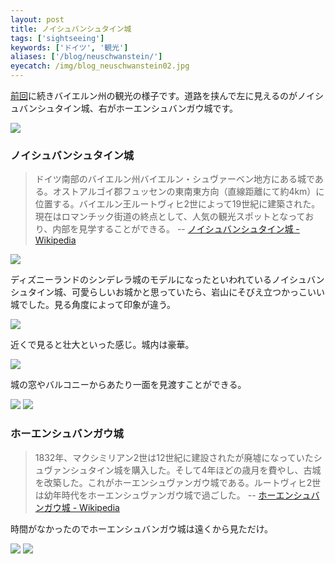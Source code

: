 ```yaml
---
layout: post
title: ノイシュバンシュタイン城
tags: ['sightseeing']
keywords: ['ドイツ', '観光']
aliases: ['/blog/neuschwanstein/']
eyecatch: /img/blog_neuschwanstein02.jpg
---
```


[前回](/jp/posts/oberammergau/)に続きバイエルン州の観光の様子です。道路を挟んで左に見えるのがノイシュバンシュタイン城、右がホーエンシュバンガウ城です。

<img src="/img/blog_neuschwanstein01.jpg" class="image-on-frame image-fade">

### ノイシュバンシュタイン城

> ドイツ南部のバイエルン州バイエルン・シュヴァーベン地方にある城である。オストアルゴイ郡フュッセンの東南東方向（直線距離にて約4km）に位置する。バイエルン王ルートヴィヒ2世によって19世紀に建築された。現在はロマンチック街道の終点として、人気の観光スポットとなっており、内部を見学することができる。 -- [ノイシュバンシュタイン城 - Wikipedia](https://ja.wikipedia.org/wiki/%E3%83%8E%E3%82%A4%E3%82%B7%E3%83%A5%E3%83%B4%E3%82%A1%E3%83%B3%E3%82%B7%E3%83%A5%E3%82%BF%E3%82%A4%E3%83%B3%E5%9F%8E)

<img src="/img/blog_neuschwanstein02.jpg" class="image-on-frame image-fade">

ディズニーランドのシンデレラ城のモデルになったといわれているノイシュバンシュタイン城、可愛らしいお城かと思っていたら、岩山にそびえ立つかっこいい城でした。見る角度によって印象が違う。

<img src="/img/blog_neuschwanstein03.jpg" class="image-on-frame image-fade">

近くで見ると壮大といった感じ。城内は豪華。

<img src="/img/blog_neuschwanstein04.jpg" class="image-on-frame image-fade">

城の窓やバルコニーからあたり一面を見渡すことができる。

<img src="/img/blog_neuschwanstein05.jpg" class="image-on-frame image-fade">

<img src="/img/blog_neuschwanstein06.jpg" class="image-on-frame image-fade">

### ホーエンシュバンガウ城

> 1832年、マクシミリアン2世は12世紀に建設されたが廃墟になっていたシュヴァンシュタイン城を購入した。そして4年ほどの歳月を費やし、古城を改築した。これがホーエンシュヴァンガウ城である。ルートヴィヒ2世は幼年時代をホーエンシュヴァンガウ城で過ごした。 -- [ホーエンシュバンガウ城 - Wikipedia](https://ja.wikipedia.org/wiki/%E3%83%9B%E3%83%BC%E3%82%A8%E3%83%B3%E3%82%B7%E3%83%A5%E3%83%B4%E3%82%A1%E3%83%B3%E3%82%AC%E3%82%A6%E5%9F%8E)

時間がなかったのでホーエンシュバンガウ城は遠くから見ただけ。

<img src="/img/blog_neuschwanstein07.jpg" class="image-on-frame image-fade">

<img src="/img/blog_neuschwanstein08.jpg" class="image-on-frame image-fade">
